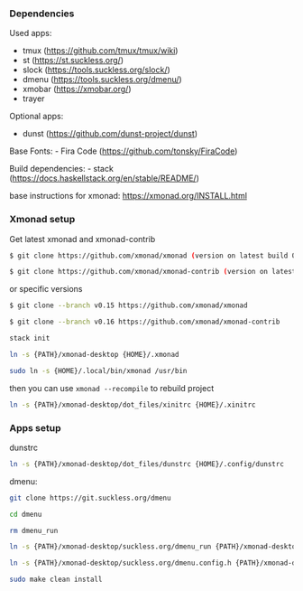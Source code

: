 ### Dependencies

Used apps:
- tmux   (https://github.com/tmux/tmux/wiki)
- st     (https://st.suckless.org/)
- slock  (https://tools.suckless.org/slock/)
- dmenu  (https://tools.suckless.org/dmenu/) 
- xmobar (https://xmobar.org/)
- trayer

Optional apps:
 - dunst  (https://github.com/dunst-project/dunst)

Base Fonts:
    - Fira Code (https://github.com/tonsky/FiraCode)

Build dependencies:
    - stack  (https://docs.haskellstack.org/en/stable/README/)

base instructions for xmonad: https://xmonad.org/INSTALL.html

### Xmonad setup
Get latest xmonad and xmonad-contrib
```bash
$ git clone https://github.com/xmonad/xmonad (version on latest build 0.17.0.9)
```
```bash
$ git clone https://github.com/xmonad/xmonad-contrib (version on latest build 0.17.0.9)
```
or specific versions
```bash
$ git clone --branch v0.15 https://github.com/xmonad/xmonad
```
```bash
$ git clone --branch v0.16 https://github.com/xmonad/xmonad-contrib
```
```bash
stack init
```
```bash
ln -s {PATH}/xmonad-desktop {HOME}/.xmonad
```
```bash
sudo ln -s {HOME}/.local/bin/xmonad /usr/bin
```
then you can use ```xmonad --recompile``` to rebuild project

```bash
ln -s {PATH}/xmonad-desktop/dot_files/xinitrc {HOME}/.xinitrc
```

### Apps setup
dunstrc
```bash
ln -s {PATH}/xmonad-desktop/dot_files/dunstrc {HOME}/.config/dunstrc
```
dmenu:
```bash
git clone https://git.suckless.org/dmenu
```
```bash
cd dmenu
```
```bash 
rm dmenu_run
```
```bash
ln -s {PATH}/xmonad-desktop/suckless.org/dmenu_run {PATH}/xmonad-desktop/suckless.org/dmenu/dmenu_run
```
```bash
ln -s {PATH}/xmonad-desktop/suckless.org/dmenu.config.h {PATH}/xmonad-desktop/suckless.org/dmenu/config.h
```
```bash
sudo make clean install
```